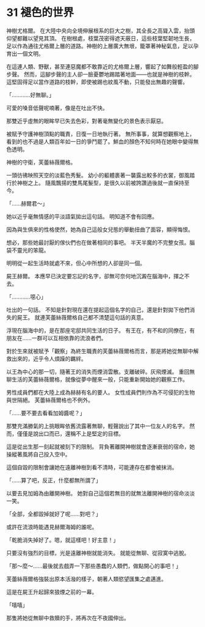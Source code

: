 # 31 褪色的世界

神樹尤格爾。
在大陸中央向全境伸展根系的巨大之樹，其全長之高聳入雲，抬頭仰望都難以望見其頂。
在樹根處，枝葉茂密得遮天蔽日，這些枝葉堅韌地生長，足以作為通往尤格爾上層的道路。神樹的上層廣大無垠，籠罩著神秘氣息，足以孕育出一個文明。

在這連人類、野獸，甚至連惡魔都不敢靠近的尤格爾上層，響起了如舞般輕盈的腳步聲。
然而，這腳步聲的主人卻一臉憂鬱地踢踏著地面——也就是神樹的枝幹。
這堅固得足以當作道路的枝幹，即使被踢也紋風不動，只能發出無趣的聲響。

「…………好無聊。」

可愛的嗓音低聲呢喃著，像是在吐出不快。

那雙近乎虛無的眼眸早已失去色彩，對著毫無變化的景色表示厭惡。

被賦予守護神樹頂點的職責，日復一日地執行著。
無所事事，就算想觀察地上，看到的也不過是人類百年如一日的爭鬥罷了。鮮血的顏色不知何時在她眼中變得無色透明。

神樹的守衛，芙蕾絲薇爾格。

一頭彷彿映照天空的淡藍色秀髮。
幼小的軀體裹著一襲露出較多的衣裳，御風踏行於神樹之上。
隨風飄揚的雙馬尾髮型，是很久以前被誇讚過後就一直保持至今。

「……赫爾君～」

她以近乎毫無情感的平淡語氣拋出這句話。
明知道不會有回應。

因為與生俱來的性格使然，她為自己這般女兒態的舉動扭曲了面容，顯得悔恨。

想必，那些她最討厭的傢伙們也在做著相同的事吧。
半天半魔的不完整女孩。腦袋不靈光的笨龍。

明明從一起生活時就處不來，但心中所想的人卻是同一個。

屍王赫爾。
本應早已決定要忘記的名字，卻無可奈何地沉澱在腦海中，揮之不去。

「…………噁心」

吐出的一句話。
不知是針對現在還在提起這個名字的自己，還是針對拋下他們消失的屍王。
就連芙蕾絲薇爾格自己都不清楚這句話的真意。

浮現在腦海中的，是在那座宅邸共同生活的日子。
有王在，有不和的同僚在，有朋友在……一群可以互相依靠的流浪者們。

對於生來就被賦予「觀察」為終生職責的芙蕾絲薇爾格而言，那是將她從無聊中解救出來的，近乎令人煩躁的羈絆。

以王為中心的那一切，隨著王的消失而煙消雲散。支離破碎。灰飛煙滅。
重回無聊生活的芙蕾絲薇爾格，就像從夢中醒來一般，只能重新開始她的觀察工作。

男性成員們都在大陸上成為赫赫有名的要人。
女性成員們則作為不可侵犯的生物與世隔絕。
芙蕾絲薇爾格也不例外。

「……要不要去看看加姆醬呢？」

那雙充滿勝氣的上挑眼眸依舊流露著無聊，輕聲說出了其中一位友人的名字。
然而，僅僅是說出口而已，還稱不上是堅定的目標。

這是從出生那一刻起就被刻下的限制。
背負著離開神樹就會逐漸衰弱的宿命，她操縱著風將自己投入空中。

這個自毀的限制會讓她在遠離神樹到看不清時，可能連存在都會被抹消。

「……算了吧，反正，什麼都無所謂了」

以要去見加姆為由離開神樹。
她對自己這個若無目的就無法離開神樹的宿命淡淡一笑。

「全部，全都毀掉就好了呢……對吧？」

或許在流浪時能遇見赫爾海姆的誰呢。

「乾脆消失掉好了。嗯，就這樣吧！好主意！」

只要沒有強烈的目標，光是遠離神樹就能消失。
就能從無聊、從寂寞中逃脫。

「那～麼～……最後就去戲弄一下那些愚蠢的人類們，做點開心的事吧！」

芙蕾絲薇爾格強裝出原本活潑的樣子，朝著人類慾望匯集之處邁進。

這是在屍王升起歸來狼煙之前的一幕。

「嘻嘻」

那隻將她從無聊中救贖的手，將再次在不夜國伸出。